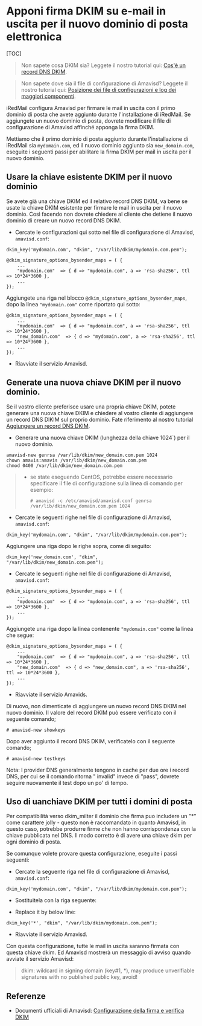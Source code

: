 # Apponi firma DKIM su e-mail in uscita per il nuovo dominio di posta elettronica

[TOC]

> Non sapete cosa DKIM sia? Leggete il nostro tutorial qui:
> [Cos'è un record DNS DKIM](./setup.dns.html#dkim-record-for-your-mail-domain-name).

> Non sapete dove sia il file di configurazione di Amavisd? Leggete il nostro tutorial qui:
> [Posizione dei file di configurazioni e log dei maggiori componenti](file.locations.html#amavisd).

iRedMail configura Amavisd per firmare le mail in uscita con il primo dominio di posta che avete
aggiunto durante l'installazione di iRedMail. Se aggiungete un nuovo dominio di posta, dovrete modificare
il file di configurazione di Amavisd affinché apponga la firma DKIM.

Mettiamo che il primo dominio di posta aggiunto durante l'installazione di iRedMail sia `mydomain.com`,
ed il nuovo dominio aggiunto sia `new_domain.com`, eseguite i seguenti passi per abilitare la firma DKIM per mail in uscita per il nuovo dominio.

## Usare la chiave esistente DKIM per il nuovo dominio

Se avete già una chiave DKIM ed il relativo record DNS DKIM, va bene se usate la chiave DKIM  esistente per
firmare le mail in uscita per il nuovo dominio. Così facendo non dovrete chiedere al cliente che detiene il nuovo dominio di creare un nuovo record DNS DKIM.

* Cercate le configurazioni qui sotto nel file di configurazione di Amavisd, `amavisd.conf`:

```
dkim_key('mydomain.com', "dkim", "/var/lib/dkim/mydomain.com.pem");

@dkim_signature_options_bysender_maps = ( {
    ...
    "mydomain.com"  => { d => "mydomain.com", a => 'rsa-sha256', ttl => 10*24*3600 },
    ...
});
```

Aggiungete una riga  nel blocco `@dkim_signature_options_bysender_maps`, dopo la linea `"mydomain.com"` come
riportato qui sotto:

```
@dkim_signature_options_bysender_maps = ( {
    ...
    "mydomain.com"  => { d => "mydomain.com", a => 'rsa-sha256', ttl => 10*24*3600 },
    "new_domain.com"  => { d => "mydomain.com", a => 'rsa-sha256', ttl => 10*24*3600 },
    ...
});
```

* Riavviate il servizio Amavisd.

## Generate una nuova chiave DKIM per il nuovo dominio.

Se il vostro cliente preferisce usare una propria chiave DKIM, potete generare una nuova chiave DKIM e chiedere al
vostro cliente di aggiungere un record DNS DIKIM sul proprio dominio. Fate riferimento al nostro tutorial
[Aggiungere un record DNS DKIM](setup.dns.html#dkim-record-for-your-mail-domain-name).

* Generare una  nuova chiave DKIM (lunghezza della chiave 1024`) per il nuovo dominio.

```shell
amavisd-new genrsa /var/lib/dkim/new_domain.com.pem 1024
chown amavis:amavis /var/lib/dkim/new_domain.com.pem
chmod 0400 /var/lib/dkim/new_domain.com.pem
```

> * se state eseguendo CentOS, potrebbe essere necessario specificare il file di configurazione sulla linea di comando
>    per esempio:
>
>    `# amavisd -c /etc/amavisd/amavisd.conf genrsa /var/lib/dkim/new_domain.com.pem 1024`

* Cercate le seguenti righe nel file di configurazione di Amavisd, `amavisd.conf`:

```
dkim_key('mydomain.com', "dkim", "/var/lib/dkim/mydomain.com.pem");
```

Aggiungere una riga dopo le righe sopra, come di seguito:

```
dkim_key('new_domain.com', "dkim", "/var/lib/dkim/new_domain.com.pem");
```

* Cercate le seguenti righe nel file di configurazione di Amavisd, `amavisd.conf`:

```
@dkim_signature_options_bysender_maps = ( {
    ...
    "mydomain.com"  => { d => "mydomain.com", a => 'rsa-sha256', ttl => 10*24*3600 },
    ...
});
```

Aggiungete una riga dopo la linea contenente `"mydomain.com"` come la linea che segue:

```
@dkim_signature_options_bysender_maps = ( {
    ...
    "mydomain.com"  => { d => "mydomain.com", a => 'rsa-sha256', ttl => 10*24*3600 },
    "new_domain.com"  => { d => "new_domain.com", a => 'rsa-sha256', ttl => 10*24*3600 },
    ...
});
```

* Riavviate il servizio Amavids.

Di nuovo, non dimenticate di aggiungere un nuovo record DNS DKIM nel nuovo dominio. Il valore del record DKIM
può essere verificato con il seguente comando;

```shell
# amavisd-new showkeys
```

Dopo aver aggiunto il record DNS DKIM, verificatelo con il seguente comando;

```shell
# amavisd-new testkeys
```

Nota: I provider DNS generalmente tengono in cache per due ore i record DNS, per cui se il comando ritorna " invalid"
invece di "pass", dovrete seguire nuovamente il test dopo un po' di tempo.

## Uso di uanchiave DKIM per tutti i domini di posta

Per compatibilità verso dkim_milter il dominio che firma puo includere un "*" come carattere jolly - questo non è raccomandato in quanto Amavisd, in questo caso, potrebbe produrre firme che non hanno corrispondenza con la chiave pubblicata nel DNS. Il modo corretto è di avere una chiave dkim per ogni dominio di posta.

Se comunque volete provare questa configurazione, eseguite i passi seguenti:

* Cercate la seguente riga nel file di configurazione di Amavisd, `amavisd.conf`:

```
dkim_key('mydomain.com', "dkim", "/var/lib/dkim/mydomain.com.pem");
```

* Sostituitela con la riga seguente:

* Replace it by below line:

```
dkim_key('*', "dkim", "/var/lib/dkim/mydomain.com.pem");
```

* Riavviate il servizio Amavisd.

Con questa configurazione, tutte le mail in uscita saranno firmata con questa  chiave dkim. Ed Amavisd mostrerà un messaggio di avviso quando avviate il servizio Amavisd:

> dkim: wildcard in signing domain (key#1, *), may produce unverifiable
> signatures with no published public key, avoid!

## Referenze

* Documenti ufficiali di Amavisd: [Configurazione della firma e verifica DKIM](http://www.ijs.si/software/amavisd/amavisd-new-docs.html#dkim)
